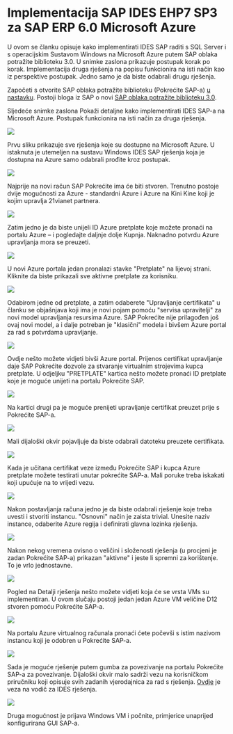 <properties 
pageTitle="Implementacija SAP IDES EHP7 SP3 za SAP ERP 6.0 Microsoft Azure | Microsoft Azure" 
description="Implementacija SAP IDES EHP7 SP3 za SAP ERP 6.0 Microsoft Azure" 
services="virtual-machines-windows" 
documentationCenter="" 
authors="hermanndms" 
manager="timlt" 
editor="" 
tags="azure-resource-manager" 
keywords=""/> 
<tags 
ms.service="virtual-machines-windows" 
ms.devlang="na" 
ms.topic="article" 
ms.tgt_pltfrm="vm-windows" 
ms.workload="infrastructure-services" 
ms.date="09/16/2016" 
ms.author="hermannd"/> 


# <a name="deploying-sap-ides-ehp7-sp3-for-sap-erp-60-on-microsoft-azure"></a>Implementacija SAP IDES EHP7 SP3 za SAP ERP 6.0 Microsoft Azure 

U ovom se članku opisuje kako implementirati IDES SAP raditi s SQL Server i s operacijskim Sustavom Windows na Microsoft Azure putem SAP oblaka potražite biblioteku 3.0. U snimke zaslona prikazuje postupak korak po korak. Implementacija druga rješenja na popisu funkcionira na isti način kao iz perspektive postupak. Jedno samo je da biste odabrali drugu rješenja.

Započeti s otvorite SAP oblaka potražite biblioteku (Pokrećite SAP-a) [u nastavku](https://cal.sap.com/). Postoji bloga iz SAP o novi [SAP oblaka potražite biblioteku 3.0](http://scn.sap.com/community/cloud-appliance-library/blog/2016/05/27/sap-cloud-appliance-library-30-came-with-a-new-user-experience). 


Sljedeće snimke zaslona Pokaži detaljne kako implementirati IDES SAP-a na Microsoft Azure. Postupak funkcionira na isti način za druga rješenja.


![](./media/virtual-machines-windows-sap-cal-ides-erp6-ehp7-sp3-sql/ides-pic1.jpg)

Prvu sliku prikazuje sve rješenja koje su dostupne na Microsoft Azure. U istaknuta je utemeljen na sustavu Windows IDES SAP rješenja koja je dostupna na Azure samo odabrali prođite kroz postupak.

![](./media/virtual-machines-windows-sap-cal-ides-erp6-ehp7-sp3-sql/ides-pic2.jpg)

Najprije na novi račun SAP Pokrećite ima će biti stvoren. Trenutno postoje dvije mogućnosti za Azure - standardni Azure i Azure na Kini Kine koji je kojim upravlja 21vianet partnera.

![](./media/virtual-machines-windows-sap-cal-ides-erp6-ehp7-sp3-sql/ides-pic3.jpg)

Zatim jedno je da biste unijeli ID Azure pretplate koje možete pronaći na portalu Azure – i pogledajte daljnje dolje Kupnja. Naknadno potvrdu Azure upravljanja mora se preuzeti.

![](./media/virtual-machines-windows-sap-cal-ides-erp6-ehp7-sp3-sql/ides-pic6.jpg)

U novi Azure portala jedan pronalazi stavke "Pretplate" na lijevoj strani. Kliknite da biste prikazali sve aktivne pretplate za korisniku.

![](./media/virtual-machines-windows-sap-cal-ides-erp6-ehp7-sp3-sql/ides-pic7.jpg)

Odabirom jedne od pretplate, a zatim odaberete "Upravljanje certifikata" u članku se objašnjava koji ima je novi pojam pomoću "servisa upravitelji" za novi model upravljanja resursima Azure.
SAP Pokrećite nije prilagođen još ovaj novi model, a i dalje potreban je "klasični" modela i bivšem Azure portal za rad s potvrdama upravljanje.

![](./media/virtual-machines-windows-sap-cal-ides-erp6-ehp7-sp3-sql/ides-pic4.jpg)

Ovdje nešto možete vidjeti bivši Azure portal. Prijenos certifikat upravljanje daje SAP Pokrećite dozvole za stvaranje virtualnim strojevima kupca pretplate. U odjeljku "PRETPLATE" kartica nešto možete pronaći ID pretplate koje je moguće unijeti na portalu Pokrećite SAP.

![](./media/virtual-machines-windows-sap-cal-ides-erp6-ehp7-sp3-sql/ides-pic5.jpg)

Na kartici drugi pa je moguće prenijeti upravljanje certifikat preuzet prije s Pokrećite SAP-a.

![](./media/virtual-machines-windows-sap-cal-ides-erp6-ehp7-sp3-sql/ides-pic8.jpg)

Mali dijaloški okvir pojavljuje da biste odabrali datoteku preuzete certifikata.

![](./media/virtual-machines-windows-sap-cal-ides-erp6-ehp7-sp3-sql/ides-pic9.jpg)

Kada je učitana certifikat veze između Pokrećite SAP i kupca Azure pretplate možete testirati unutar pokrećite SAP-a. Mali poruke treba iskakati koji upućuje na to vrijedi vezu.

![](./media/virtual-machines-windows-sap-cal-ides-erp6-ehp7-sp3-sql/ides-pic10.jpg)

Nakon postavljanja računa jedno je da biste odabrali rješenje koje treba uvesti i stvoriti instancu.
"Osnovni" način je zaista trivial. Unesite naziv instance, odaberite Azure regija i definirati glavna lozinka rješenja.

![](./media/virtual-machines-windows-sap-cal-ides-erp6-ehp7-sp3-sql/ides-pic11.jpg)

Nakon nekog vremena ovisno o veličini i složenosti rješenja (u procjeni je zadan Pokrećite SAP-a) prikazan "aktivne" i jeste li spremni za korištenje. To je vrlo jednostavne.

![](./media/virtual-machines-windows-sap-cal-ides-erp6-ehp7-sp3-sql/ides-pic12.jpg)

Pogled na Detalji rješenja nešto možete vidjeti koja će se vrsta VMs su implementiran. U ovom slučaju postoji jedan jedan Azure VM veličine D12 stvoren pomoću Pokrećite SAP-a.

![](./media/virtual-machines-windows-sap-cal-ides-erp6-ehp7-sp3-sql/ides-pic13.jpg)

Na portalu Azure virtualnog računala pronaći ćete počevši s istim nazivom instancu koji je odobren u Pokrećite SAP-a.

![](./media/virtual-machines-windows-sap-cal-ides-erp6-ehp7-sp3-sql/ides-pic14.jpg)

Sada je moguće rješenje putem gumba za povezivanje na portalu Pokrećite SAP-a za povezivanje. Dijaloški okvir malo sadrži vezu na korisničkom priručniku koji opisuje svih zadanih vjerodajnica za rad s rješenja.
[Ovdje](https://caldocs.hana.ondemand.com/caldocs/help/Getting_Started_Guide_IDES607MSSQL.pdf) je veza na vodič za IDES rješenja.

![](./media/virtual-machines-windows-sap-cal-ides-erp6-ehp7-sp3-sql/ides-pic15.jpg)

Druga mogućnost je prijava Windows VM i počnite, primjerice unaprijed konfigurirana GUI SAP-a.





